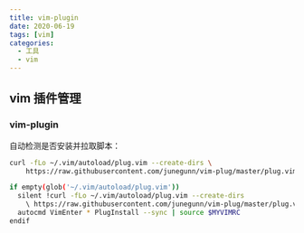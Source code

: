 ```yaml
---
title: vim-plugin
date: 2020-06-19
tags: [vim]
categories:
  - 工具
  - vim
---
```


## vim 插件管理

### vim-plugin

自动检测是否安装并拉取脚本：

```bash
curl -fLo ~/.vim/autoload/plug.vim --create-dirs \
    https://raw.githubusercontent.com/junegunn/vim-plug/master/plug.vim
```

```bash
if empty(glob('~/.vim/autoload/plug.vim'))
  silent !curl -fLo ~/.vim/autoload/plug.vim --create-dirs
    \ https://raw.githubusercontent.com/junegunn/vim-plug/master/plug.vim
  autocmd VimEnter * PlugInstall --sync | source $MYVIMRC
endif
```
